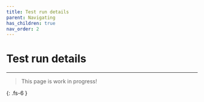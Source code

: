 ```yaml
---
title: Test run details
parent: Navigating
has_children: true
nav_order: 2
---
```


# Test run details

---

> This page is work in progress!

{: .fs-6 }
